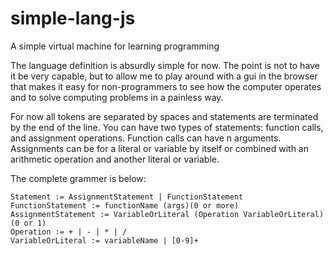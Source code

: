 simple-lang-js
==============

A simple virtual machine for learning programming

The language definition is absurdly simple for now. The point is not
to have it be very capable, but to allow me to play around with a gui
in the browser that makes it easy for non-programmers to see how the
computer operates and to solve computing problems in a painless way.

For now all tokens are separated by spaces and statements are terminated
by the end of the line. You can have two types of statements: function
calls, and assignment operations. Function calls can have n arguments.
Assignments can be for a literal or variable by itself or combined with
an arithmetic operation and another literal or variable.

The complete grammer is below:

```
Statement := AssignmentStatement | FunctionStatement
FunctionStatement := functionName (args)(0 or more)
AssignmentStatement := VariableOrLiteral (Operation VariableOrLiteral)(0 or 1)
Operation := + | - | * | /
VariableOrLiteral := variableName | [0-9]+ 
```

           
